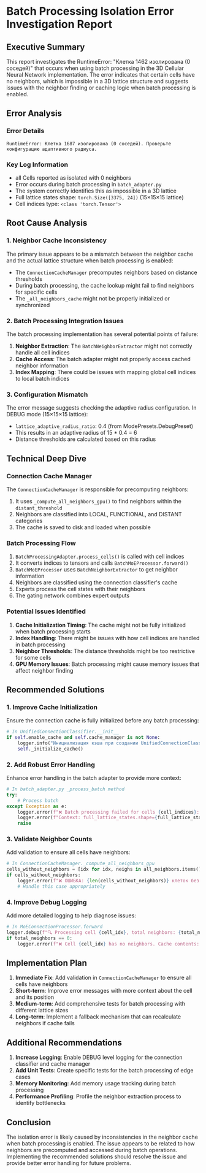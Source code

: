 # Batch Processing Isolation Error Investigation Report

## Executive Summary

This report investigates the RuntimeError: "Клетка 1462 изолирована (0 соседей)" that occurs when using batch processing in the 3D Cellular Neural Network implementation. The error indicates that certain cells have no neighbors, which is impossible in a 3D lattice structure and suggests issues with the neighbor finding or caching logic when batch processing is enabled.

## Error Analysis

### Error Details

```
RuntimeError: Клетка 1687 изолирована (0 соседей). Проверьте конфигурацию адаптивного радиуса.
```

### Key Log Information

- all Cells reported as isolated with 0 neighbors
- Error occurs during batch processing in `batch_adapter.py`
- The system correctly identifies this as impossible in a 3D lattice
- Full lattice states shape: `torch.Size([3375, 24])` (15×15×15 lattice)
- Cell indices type: `<class 'torch.Tensor'>`

## Root Cause Analysis

### 1. Neighbor Cache Inconsistency

The primary issue appears to be a mismatch between the neighbor cache and the actual lattice structure when batch processing is enabled:

- The `ConnectionCacheManager` precomputes neighbors based on distance thresholds
- During batch processing, the cache lookup might fail to find neighbors for specific cells
- The `_all_neighbors_cache` might not be properly initialized or synchronized

### 2. Batch Processing Integration Issues

The batch processing implementation has several potential points of failure:

1. **Neighbor Extraction**: The `BatchNeighborExtractor` might not correctly handle all cell indices
2. **Cache Access**: The batch adapter might not properly access cached neighbor information
3. **Index Mapping**: There could be issues with mapping global cell indices to local batch indices

### 3. Configuration Mismatch

The error message suggests checking the adaptive radius configuration. In DEBUG mode (15×15×15 lattice):

- `lattice_adaptive_radius_ratio`: 0.4 (from ModePresets.DebugPreset)
- This results in an adaptive radius of 15 \* 0.4 = 6
- Distance thresholds are calculated based on this radius

## Technical Deep Dive

### Connection Cache Manager

The `ConnectionCacheManager` is responsible for precomputing neighbors:

1. It uses `_compute_all_neighbors_gpu()` to find neighbors within the `distant_threshold`
2. Neighbors are classified into LOCAL, FUNCTIONAL, and DISTANT categories
3. The cache is saved to disk and loaded when possible

### Batch Processing Flow

1. `BatchProcessingAdapter.process_cells()` is called with cell indices
2. It converts indices to tensors and calls `BatchMoEProcessor.forward()`
3. `BatchMoEProcessor` uses `BatchNeighborExtractor` to get neighbor information
4. Neighbors are classified using the connection classifier's cache
5. Experts process the cell states with their neighbors
6. The gating network combines expert outputs

### Potential Issues Identified

1. **Cache Initialization Timing**: The cache might not be fully initialized when batch processing starts
2. **Index Handling**: There might be issues with how cell indices are handled in batch processing
3. **Neighbor Thresholds**: The distance thresholds might be too restrictive for some cells
4. **GPU Memory Issues**: Batch processing might cause memory issues that affect neighbor finding

## Recommended Solutions

### 1. Improve Cache Initialization

Ensure the connection cache is fully initialized before any batch processing:

```python
# In UnifiedConnectionClassifier.__init__
if self.enable_cache and self.cache_manager is not None:
    logger.info("Инициализация кэша при создании UnifiedConnectionClassifier...")
    self._initialize_cache()
```

### 2. Add Robust Error Handling

Enhance error handling in the batch adapter to provide more context:

```python
# In batch_adapter.py _process_batch method
try:
    # Process batch
except Exception as e:
    logger.error(f"❌ Batch processing failed for cells {cell_indices}: {e}")
    logger.error(f"Context: full_lattice_states.shape={full_lattice_states.shape}")
    raise
```

### 3. Validate Neighbor Counts

Add validation to ensure all cells have neighbors:

```python
# In ConnectionCacheManager._compute_all_neighbors_gpu
cells_without_neighbors = [idx for idx, neighs in all_neighbors.items() if not neighs]
if cells_without_neighbors:
    logger.error(f"❌ ОШИБКА: {len(cells_without_neighbors)} клеток без соседей!")
    # Handle this case appropriately
```

### 4. Improve Debug Logging

Add more detailed logging to help diagnose issues:

```python
# In MoEConnectionProcessor.forward
logger.debug(f"🔍 Processing cell {cell_idx}, total neighbors: {total_neighbors}")
if total_neighbors == 0:
    logger.error(f"❌ Cell {cell_idx} has no neighbors. Cache contents: {neighbors_data}")
```

## Implementation Plan

1. **Immediate Fix**: Add validation in `ConnectionCacheManager` to ensure all cells have neighbors
2. **Short-term**: Improve error messages with more context about the cell and its position
3. **Medium-term**: Add comprehensive tests for batch processing with different lattice sizes
4. **Long-term**: Implement a fallback mechanism that can recalculate neighbors if cache fails

## Additional Recommendations

1. **Increase Logging**: Enable DEBUG level logging for the connection classifier and cache manager
2. **Add Unit Tests**: Create specific tests for the batch processing of edge cases
3. **Memory Monitoring**: Add memory usage tracking during batch processing
4. **Performance Profiling**: Profile the neighbor extraction process to identify bottlenecks

## Conclusion

The isolation error is likely caused by inconsistencies in the neighbor cache when batch processing is enabled. The issue appears to be related to how neighbors are precomputed and accessed during batch operations. Implementing the recommended solutions should resolve the issue and provide better error handling for future problems.
